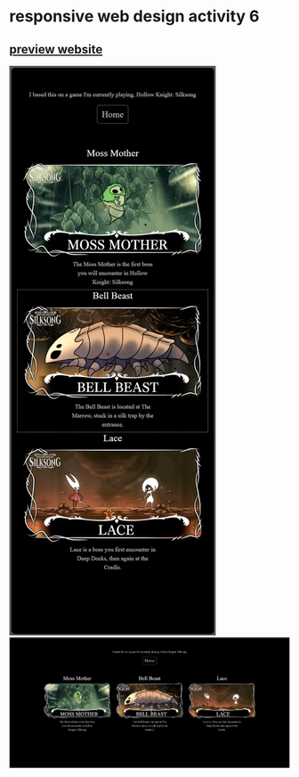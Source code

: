 # responsive web design activity 6
## [preview website](https://htmlpreview.github.io/?https://github.com/IMOitself/rwd-activity-6/blob/master/chisdog.html)
![mobile view](Screenshot%202025-09-17%20124307.png)
![desktop view](Screenshot%202025-09-17%20124339.png)
